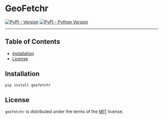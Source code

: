 # GeoFetchr

[![PyPI - Version](https://img.shields.io/pypi/v/geofetchr.svg)](https://pypi.org/project/geofetchr)
[![PyPI - Python Version](https://img.shields.io/pypi/pyversions/geofetchr.svg)](https://pypi.org/project/geofetchr)

-----

## Table of Contents

- [Installation](#installation)
- [License](#license)

## Installation

```console
pip install geofetchr
```

## License

`geofetchr` is distributed under the terms of the [MIT](https://spdx.org/licenses/MIT.html) license.
